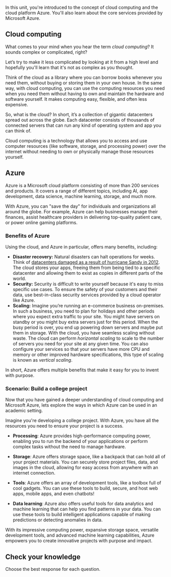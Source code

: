 In this unit, you're introduced to the concept of cloud computing and the cloud platform Azure. You'll also learn about the core services provided by Microsoft Azure.

## Cloud computing

What comes to your mind when you hear the term _cloud computing_? It sounds complex or complicated, right?

Let’s try to make it less complicated by looking at it from a high level and hopefully you'll learn that it's not as complex as you thought.

Think of the cloud as a library where you can borrow books whenever you need them, without buying or storing them in your own house. In the same way, with cloud computing, you can use the computing resources you need when you need them without having to own and maintain the hardware and software yourself. It makes computing easy, flexible, and often less expensive.

So, what is the cloud? In short, it’s a collection of gigantic datacenters spread out across the globe. Each datacenter consists of thousands of connected servers that can run any kind of operating system and app you can think of.

Cloud computing is a technology that allows you to access and use computer resources (like software, storage, and processing power) over the internet without needing to own or physically manage those resources yourself.  

## Azure

Azure is a Microsoft cloud platform consisting of more than 200 services and products. It covers a range of different topics, including AI, app development, data science, machine learning, storage, and much more.  

With Azure, you can "save the day" for individuals and organizations all around the globe. For example, Azure can help businesses manage their finances, assist healthcare providers in delivering top-quality patient care, or power online gaming platforms.

### Benefits of Azure

Using the cloud, and Azure in particular, offers many benefits, including:

- **Disaster recovery:** Natural disasters can halt operations for weeks. Think of [datacenters damaged as a result of hurricane Sandy in 2012](https://www.datacenterknowledge.com/archives/2012/11/01/ny-data-centers-battle-back-from-storm-damage). The cloud stores your apps, freeing them from being tied to a specific datacenter and allowing them to exist as copies in different parts of the world.
- **Security:** Security is difficult to write yourself because it's easy to miss specific use cases. To ensure the safety of your customers and their data, use best-in-class security services provided by a cloud operator like Azure.
- **Scaling:** Imagine you’re running an e-commerce business on-premises. In such a business, you need to plan for holidays and other periods where you expect extra traffic to your site. You might have servers on standby or you might buy extra servers just for this period. When the busy period is over, you end up powering down servers and maybe put them in storage. With the cloud, you have seamless scaling without waste. The cloud can perform _horizontal scaling_ to scale to the number of servers you need for your site at any given time. You can also configure your services so that your servers have more CPU and memory or other improved hardware specifications, this type of scaling is known as _vertical scaling_.

In short, Azure offers multiple benefits that make it easy for you to invent with purpose.

### Scenario: Build a college project

Now that you have gained a deeper understanding of cloud computing and Microsoft Azure, lets explore the ways in which Azure can be used in an academic setting.

Imagine you're developing a college project. With Azure, you have all the resources you need to ensure your project is a success.

- **Processing**: Azure provides high-performance computing power, enabling you to run the backend of your applications or perform complex tasks without the need to manage hardware.

- **Storage**: Azure offers storage space, like a backpack that can hold all of your project materials. You can securely store project files, data, and images in the cloud, allowing for easy access from anywhere with an internet connection.

- **Tools**: Azure offers an array of development tools, like a toolbox full of cool gadgets. You can use these tools to build, secure, and host web apps, mobile apps, and even chatbots!

- **Data learning**: Azure also offers useful tools for data analytics and machine learning that can help you find patterns in your data. You can use these tools to build intelligent applications capable of making predictions or detecting anomalies in data.

With its impressive computing power, expansive storage space, versatile development tools, and advanced machine learning capabilities, Azure empowers you to create innovative projects with purpose and impact.

## Check your knowledge

Choose the best response for each question. 
